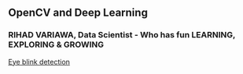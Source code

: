 ## OpenCV and Deep Learning

### RIHAD VARIAWA, Data Scientist - Who has fun LEARNING, EXPLORING & GROWING

[Eye blink detection](https://www.pyimagesearch.com/2017/04/24/eye-blink-detection-opencv-python-dlib/)
